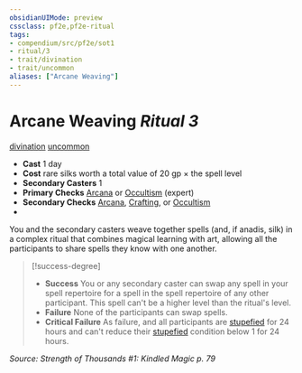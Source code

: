 ```yaml
---
obsidianUIMode: preview
cssclass: pf2e,pf2e-ritual
tags:
- compendium/src/pf2e/sot1
- ritual/3
- trait/divination
- trait/uncommon
aliases: ["Arcane Weaving"]
---
```

# Arcane Weaving *Ritual 3*  
[divination](rules/traits/divination.md "Divination School Trait")  [uncommon](rules/traits/uncommon.md "Uncommon Rarity Trait")  

- **Cast** 1 day
- **Cost** rare silks worth a total value of 20 gp × the spell level
- **Secondary Casters** 1
- **Primary Checks** [Arcana](compendium/skills.md#Arcana) or [Occultism](compendium/skills.md#Occultism) (expert)
- **Secondary Checks** [Arcana](compendium/skills.md#Arcana), [Crafting](compendium/skills.md#Crafting), or [Occultism](compendium/skills.md#Occultism)
- 

You and the secondary casters weave together spells (and, if anadis, silk) in a complex ritual that combines magical learning with art, allowing all the participants to share spells they know with one another.

> [!success-degree] 
> - **Success** You or any secondary caster can swap any spell in your spell repertoire for a spell in the spell repertoire of any other participant. This spell can't be a higher level than the ritual's level.
> - **Failure** None of the participants can swap spells.
> - **Critical Failure** As failure, and all participants are [stupefied](rules/conditions.md#Stupefied) for 24 hours and can't reduce their [stupefied](rules/conditions.md#Stupefied) condition below 1 for 24 hours.

*Source: Strength of Thousands #1: Kindled Magic p. 79*